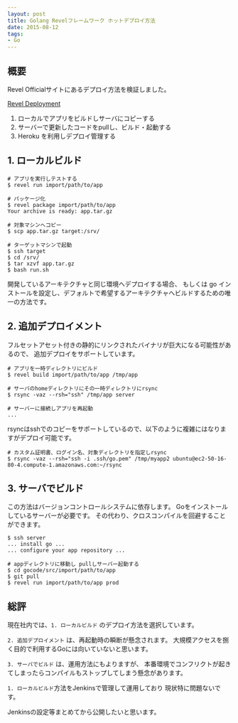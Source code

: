 ```yaml
---
layout: post
title: Golang Revelフレームワーク ホットデプロイ方法
date: 2015-08-12
tags:
- Go
---
```


## 概要

Revel Officialサイトにあるデプロイ方法を検証しました。

[Revel Deployment](https://revel.github.io/manual/deployment.html)

1. ローカルでアプリをビルドしサーバにコピーする
2. サーバーで更新したコードをpullし、ビルド・起動する
3. Heroku を利用しデプロイ管理する



## 1. ローカルビルド

```
# アプリを実行しテストする
$ revel run import/path/to/app

# パッケージ化
$ revel package import/path/to/app
Your archive is ready: app.tar.gz

# 対象マシンへコピー
$ scp app.tar.gz target:/srv/

# ターゲットマシンで起動
$ ssh target
$ cd /srv/
$ tar xzvf app.tar.gz
$ bash run.sh
```

開発しているアーキテクチャと同じ環境へデプロイする場合、
もしくは go インストールを設定し、デフォルトで希望するアーキテクチャへビルドするための唯一の方法です。



## 2. 追加デプロイメント

フルセットアセット付きの静的にリンクされたバイナリが巨大になる可能性があるので、
追加デプロイをサポートしています。

```
# アプリを一時ディレクトリにビルド
$ revel build import/path/to/app /tmp/app

# サーバのhomeディレクトリにその一時ディレクトリにrsync
$ rsync -vaz --rsh="ssh" /tmp/app server

# サーバーに接続しアプリを再起動
...
```

rsyncはsshでのコピーをサポートしているので、以下のように複雑にはなりますがデプロイ可能です。

```
# カスタム証明書、ログイン名、対象ディレクトリを指定しrsync
$ rsync -vaz --rsh="ssh -i .ssh/go.pem" /tmp/myapp2 ubuntu@ec2-50-16-80-4.compute-1.amazonaws.com:~/rsync
```

## 3. サーバでビルド

この方法はバージョンコントロールシステムに依存します。
Goをインストールしているサーバーが必要です。
その代わり、クロスコンパイルを回避することができます。

```
$ ssh server
... install go ...
... configure your app repository ...

# appディレクトリに移動し pullしサーバー起動する
$ cd gocode/src/import/path/to/app
$ git pull
$ revel run import/path/to/app prod
```

## 総評

現在社内では、`1. ローカルビルド` のデプロイ方法を選択しています。

`2. 追加デプロイメント` は、再起動時の瞬断が懸念されます。
大規模アクセスを捌く目的で利用するGoには向いていないと思います。

`3. サーバでビルド` は、運用方法にもよりますが、
本番環境でコンフリクトが起きてしまったらコンパイルもストップしてしまう懸念があります。

`1. ローカルビルド`方法をJenkinsで管理して運用しており
現状特に問題ないです。


Jenkinsの設定等まとめてから公開したいと思います。
